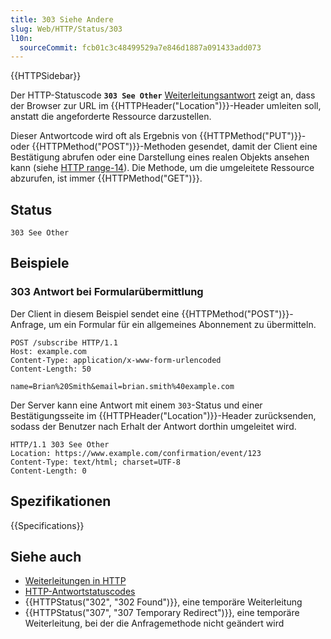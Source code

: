 ```yaml
---
title: 303 Siehe Andere
slug: Web/HTTP/Status/303
l10n:
  sourceCommit: fcb01c3c48499529a7e846d1887a091433add073
---
```


{{HTTPSidebar}}

Der HTTP-Statuscode **`303 See Other`** [Weiterleitungsantwort](/de/docs/Web/HTTP/Status#redirection_messages) zeigt an, dass der Browser zur URL im {{HTTPHeader("Location")}}-Header umleiten soll, anstatt die angeforderte Ressource darzustellen.

Dieser Antwortcode wird oft als Ergebnis von {{HTTPMethod("PUT")}}- oder {{HTTPMethod("POST")}}-Methoden gesendet, damit der Client eine Bestätigung abrufen oder eine Darstellung eines realen Objekts ansehen kann (siehe [HTTP range-14](https://en.wikipedia.org/wiki/HTTPRange-14)).
Die Methode, um die umgeleitete Ressource abzurufen, ist immer {{HTTPMethod("GET")}}.

## Status

```http
303 See Other
```

## Beispiele

### 303 Antwort bei Formularübermittlung

Der Client in diesem Beispiel sendet eine {{HTTPMethod("POST")}}-Anfrage, um ein Formular für ein allgemeines Abonnement zu übermitteln.

```http
POST /subscribe HTTP/1.1
Host: example.com
Content-Type: application/x-www-form-urlencoded
Content-Length: 50

name=Brian%20Smith&email=brian.smith%40example.com
```

Der Server kann eine Antwort mit einem `303`-Status und einer Bestätigungsseite im {{HTTPHeader("Location")}}-Header zurücksenden, sodass der Benutzer nach Erhalt der Antwort dorthin umgeleitet wird.

```http
HTTP/1.1 303 See Other
Location: https://www.example.com/confirmation/event/123
Content-Type: text/html; charset=UTF-8
Content-Length: 0
```

## Spezifikationen

{{Specifications}}

## Siehe auch

- [Weiterleitungen in HTTP](/de/docs/Web/HTTP/Redirections)
- [HTTP-Antwortstatuscodes](/de/docs/Web/HTTP/Status)
- {{HTTPStatus("302", "302 Found")}}, eine temporäre Weiterleitung
- {{HTTPStatus("307", "307 Temporary Redirect")}}, eine temporäre Weiterleitung, bei der die Anfragemethode nicht geändert wird
